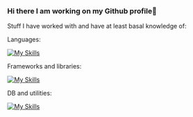 ### Hi there I am working on my Github profile👋
Stuff I have worked with and have at least basal knowledge of:

Languages:

[![My Skills](https://skillicons.dev/icons?i=java,javascript,python,r,bash,regex,latex&theme=light)]()

Frameworks and libraries:

[![My Skills](https://skillicons.dev/icons?i=react,nextjs,spring,django,sklearn,tailwind&theme=light)]()

DB and utilities:

[![My Skills](https://skillicons.dev/icons?i=nodejs,docker,mongodb,sqlite,mysql,postgres&theme=light)]()

<!--
**joe-nas/joe-nas** is a ✨ _special_ ✨ repository because its `README.md` (this file) appears on your GitHub profile.

Here are some ideas to get you started:

- 🔭 I’m currently working on ...
- 🌱 I’m currently learning ...
- 👯 I’m looking to collaborate on ...
- 🤔 I’m looking for help with ...
- 💬 Ask me about ...
- 📫 How to reach me: ...
- 😄 Pronouns: ...
- ⚡ Fun fact: ...
-->
